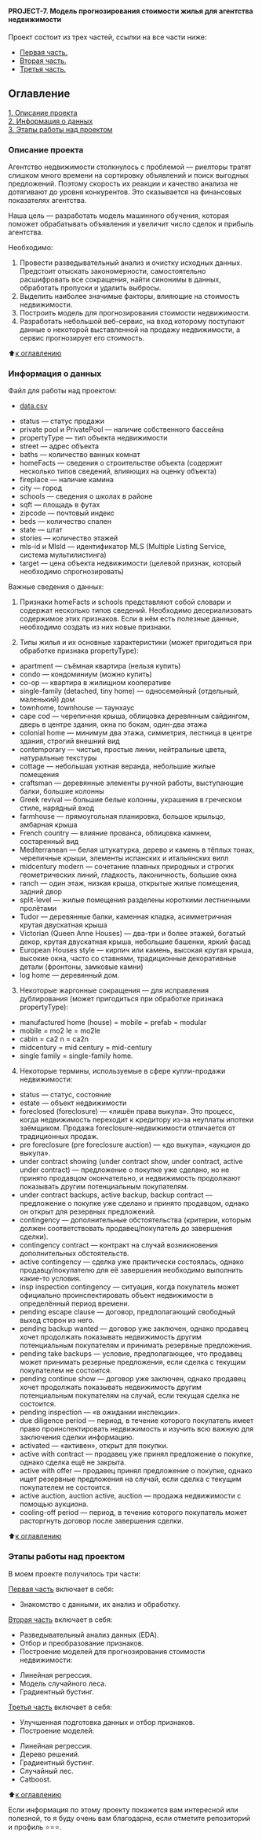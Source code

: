 # <h4>PROJECT-7. Модель прогнозирования стоимости жилья для агентства недвижимости</h4>

Проект состоит из трех частей, ссылки на все части ниже:
* [Первая часть.](https://github.com/Pupsova/course_data_science/blob/main/PROJECT-7_House_prices_predict/Project_7_1.ipynb)
* [Вторая часть.](https://github.com/Pupsova/course_data_science/blob/main/PROJECT-7_House_prices_predict/Project_7_2.ipynb)
* [Третья часть.](https://github.com/Pupsova/course_data_science/blob/main/PROJECT-7_House_prices_predict/Project_7_3.ipynb)

## Оглавление  
[1. Описание проекта](#Описание-проекта)   
[2. Информация о данных](#Краткая-информация-о-данных)  
[3. Этапы работы над проектом](#Этапы-работы-над-проектом)

### Описание проекта    

Агентство недвижимости столкнулось с проблемой — риелторы тратят слишком много времени на сортировку объявлений и поиск выгодных предложений. Поэтому скорость их реакции и качество анализа не дотягивают до уровня конкурентов. Это сказывается на финансовых показателях агентства.

Наша цель — разработать модель машинного обучения, которая поможет обрабатывать объявления и увеличит число сделок и прибыль агентства.

Необходимо:
1. Провести разведывательный анализ и очистку исходных данных. Предстоит отыскать закономерности, самостоятельно расшифровать все сокращения, найти синонимы в данных, обработать пропуски и удалить выбросы.
2. Выделить наиболее значимые факторы, влияющие на стоимость недвижимости.
3. Построить модель для прогнозирования стоимости недвижимости.
4. Разработать небольшой веб-сервис, на вход которому поступают данные о некоторой выставленной на продажу недвижимости, а сервис прогнозирует его стоимость.

:arrow_up:[к оглавлению](#Оглавление)


### Информация о данных

Файл для работы над проектом:
- [data.csv](https://drive.google.com/file/d/11-ZNNIdcQ7TbT8Y0nsQ3Q0eiYQP__NIW/view?usp=share_link) 

* status — статус продажи
* private pool и PrivatePool — наличие собственного бассейна
* propertyType — тип объекта недвижимости
* street — адрес объекта
* baths — количество ванных комнат
* homeFacts — сведения о строительстве объекта (содержит несколько типов сведений, влияющих на оценку объекта)
* fireplace — наличие камина
* city — город
* schools — сведения о школах в районе
* sqft — площадь в футах
* zipcode — почтовый индекс
* beds — количество спален
* state — штат
* stories — количество этажей
* mls-id и MlsId — идентификатор MLS (Multiple Listing Service, система
мультилистинга)
* target — цена объекта недвижимости (целевой признак, который
необходимо спрогнозировать)


Важные сведения о данных:
1. Признаки homeFacts и schools представляют собой словари и содержат несколько типов сведений. Необходимо десериализовать
содержимое этих признаков. Если в нём есть полезные данные, необходимо создать из них новые признаки.

2. Типы жилья и их основные характеристики (может пригодиться при обработке признака propertyType):
* apartment — съёмная квартира (нельзя купить)
* condo — кондоминиум (можно купить)
* co-op — квартира в жилищном кооперативе
* single-family (detached, tiny home) — односемейный (отдельный, маленький) дом
* townhome, townhouse — таунхаус
* cape cod — черепичная крыша, облицовка деревянным сайдингом, дверь в центре здания, окна по бокам, один-два этажа
* colonial home — минимум два этажа, симметрия, лестница в центре здания, строгий внешний вид
* contemporary — чистые, простые линии, нейтральные цвета, натуральные текстуры
* cottage — небольшая уютная веранда, небольшие жилые помещения
* craftsman — деревянные элементы ручной работы, выступающие балки, большие колонны
* Greek revival — большие белые колонны, украшения в греческом стиле, нарядный вход
* farmhouse — прямоугольная планировка, большое крыльцо, амбарная крыша
* French country — влияние прованса, облицовка камнем, состаренный вид
* Mediterranean — белая штукатурка, дерево и камень в тёплых тонах, черепичные крыши, элементы испанских и итальянских вилл
* midcentury modern — сочетание плавных природных и строгих геометрических линий, гладкость, лаконичность, большие окна
* ranch — один этаж, низкая крыша, открытые жилые помещения, задний двор
* split-level — жилые помещения разделены короткими лестничными пролётами
* Tudor — деревянные балки, каменная кладка, асимметричная крутая двускатная крыша
* Victorian (Queen Anne Houses) — два-три и более этажей, богатый декор, крутая двускатная крыша, небольшие башенки, яркий фасад
* European Houses style — кирпич или камень, высокая крутая крыша, высокие окна, часто со ставнями, традиционные декоративные детали (фронтоны, замковые камни)
* log home — деревянный дом.

3. Некоторые жаргонные сокращения — для исправления дублирования (может пригодиться при обработке признака propertyType):
* manufactured home (house) = mobile = prefab = modular
* mobile = mo2 le = mo2le
* cabin = ca2 n = ca2n
* midcentury = mid century = mid-century
* single family = single-family home.

4. Некоторые термины, используемые в сфере купли-продажи недвижимости:
* status — статус, состояние
* estate — объект недвижимости
* foreclosed (foreclosure) — «лишён права выкупа». Это процесс, когда недвижимость переходит к кредитору из-за неуплаты ипотеки заёмщиком. Продажа foreclosure-недвижимости отличается от традиционных продаж.
* pre foreclosure (pre foreclosure auction) — «до выкупа», «аукцион до выкупа».
* under contract showing (under contract show, under contract, active under contract) — предложение о покупке
уже сделано, но не принято продавцом окончательно, и недвижимость продолжают показывать другим потенциальным
покупателям.
* under contract backups, active backup, backup contract — предложение о покупке уже сделано и принято продавцом,
однако он открыт для резервных предложений.
* contingency — дополнительные обстоятельства (критерии, которым должен соответствовать продавец/покупатель до
завершения сделки).
* contingency contract — контракт на случай возникновения дополнительных обстоятельств.
* active contingency — сделка уже практически состоялась, однако продавцу/покупателю для её завершения необходимо
выполнить какие-то условия.
* insp inspection contingency — ситуация, когда покупатель может официально проинспектировать объект недвижимости в
определённый период времени.
* pending escape clause — договор, предполагающий свободный выход сторон из него.
* pending backup wanted — договор уже заключен, однако продавец хочет продолжать показывать недвижимость другим
потенциальным покупателям и принимать резервные предложения.
* pending take backups — условие, предполагающее, что продавец может принимать резерные предложения, если сделка
с текущим покупателем не состоится.
* pending continue show — договор уже заключен, однако продавец хочет продолжать показывать недвижимость другим
потенциальным покупателям на случай, если текущая сделка не состоится.
* pending inspection — «в ожидании инспекции».
* due diligence period — период, в течение которого покупатель имеет право проинспектировать недвижимость и изучить всю
важную для заключения сделки информацию.
* activated — «активен», открыт для покупки.
* active with contract — продавец уже принял предложение о покупке, однако сделка ещё не закрыта.
* active with offer — продавец принял предложение о покупке, однако ищет резервные предложения на случай, если сделка с
текущим покупателем не состоится.
* active auction, auction active, auction — продажа недвижимости с помощью аукциона.
* cooling-off period — период, в течение которого покупатель может расторгнуть договор после завершения сделки.

:arrow_up:[к оглавлению](#Оглавление)


### Этапы работы над проектом

В моем проекте получилось три части:

[Первая часть](https://github.com/Pupsova/course_data_science/blob/main/PROJECT-7_House_prices_predict/Project_7_1.ipynb) включает в себя:
* Знакомство с данными, их анализ и обработку.

[Вторая часть](https://github.com/Pupsova/course_data_science/blob/main/PROJECT-7_House_prices_predict/Project_7_2.ipynb) включает в себя:
* Разведывательный анализ данных (EDA).
* Отбор и преобразование признаков.
* Построение моделей для прогнозирования стоимости недвижимости:
 - Линейная регрессия.
 - Модель случайного леса.
 - Градиентный бустинг.

[Третья часть](https://github.com/Pupsova/course_data_science/blob/main/PROJECT-7_House_prices_predict/Project_7_3.ipynb) включает в себя:
* Улучшенная подготовка данных и отбор признаков.
* Построение моделей:
 - Линейная регрессия.
 - Дерево решений.
 - Градиентный бустинг.
 - Случайный лес.
 - Catboost.


:arrow_up:[к оглавлению](#Оглавление)


Если информация по этому проекту покажется вам интересной или полезной, то я буду очень вам благодарна, если отметите репозиторий и профиль ⭐️⭐️⭐️.